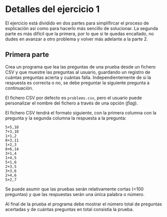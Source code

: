 # Detalles del ejercicio 1

El ejercicio está dividido en dos partes para simplifircar el proceso de explicación así como para hacerlo más sencillo de solucionar. La segunda parte es más difícil que la primera, por lo que si te quedas encallado, no dudes en avanzar a otro problema y volver más adelante a la parte 2.

## Primera parte

Crea un programa que lea las preguntas de una prueba desde un fichero CSV y que muestre las preguntas al usuario, guardando un registro de cuántas preguntas acierta y cuántas falla. Independientemente de si la respuesta es correcta o no, se debe preguntar la siguiente pregunta a continuación.

El fichero CSV por defecto es `problems.csv`, pero el usuario puede personalizar el nombre del fichero a través de una opción (*flag*).

El fichero CSV tendrá el formato siguiente, con la primera columna con la pregunta y la segunda columna la respuesta a la pregunta:

```csv
5+5,10
7+3,10
1+1,2
8+3,11
1+2,3
8+6,14
3+1,4
1+4,5
5+1,6
2+3,5
3+3,6
2+4,6
5+2,7
```

Se puede asumir que las pruebas serán relativamente cortas (<100 preguntas) y que las respuestas serán una única palabra o número.

Al final de la prueba el programa debe mostrar el número total de preguntas acertadas y de cuántas preguntas en total consistía la prueba.
